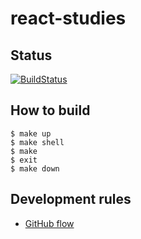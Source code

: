 # react-studies

## Status

[![BuildStatus][]][ci_url]

[BuildStatus]: https://travis-ci.org/km45/react-studies.svg?branch=master
[ci_url]: https://travis-ci.org/km45/react-studies

## How to build

```
$ make up
$ make shell
$ make
$ exit
$ make down
```

## Development rules

- [GitHub flow](https://guides.github.com/introduction/flow/)
